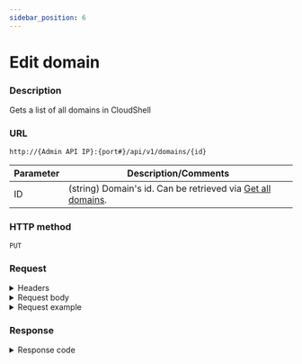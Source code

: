 ```yaml
---
sidebar_position: 6
---
```


# Edit domain

### Description

Gets a list of all domains in CloudShell

### URL

`http://{Admin API IP}:{port#}/api/v1/domains/{id}`

| Parameter | Description/Comments |
| --- | --- |
| ID | (string) Domain's id. Can be retrieved via [Get all domains](./get-all-domains.md). |

### HTTP method

`PUT`

### Request


<details>

<summary>Headers</summary>

Example header format:

`Authorization: Basic <authorization token returned from the login method>`

`Content-Type: application/json`

</details>

<details>
<summary>Request body</summary>
| Parameter | Description/Comments |
| --- | --- |
| Name | (string) Domain name. |
| Description | (string) Domain description. |
| EndTime | (string) End time of domain's validity. When the end time is reached, the domain will be accessible but no longer in use. |
| Archived | (bool) **true** to archive the domain. |
| LicensePoolId | (string) Id of the license pool. Can be retrieved via [Get all license pools](./get-all-license-pools.md). |
| MinimumLeadTimeMinutes | (int) Determine how soon a sandbox can be ordered from the present time. For example, a minimum lead time of 60 would mean that the FROM field must be now + 60 minutes. |

</details>

<details>
<summary>Request example</summary>

```javascript
{
    "Name": "MyFirstDomain",
    "Description": "Updated domain",
    "EndTime": "05/20/2023 4:37:00 PM",  
    "Archived": true,
    "LicensePoolId": "7932E56D-057E-47FE-8E37-B00600A97C7F",
    "MinimumLeadTimeMinutes": 120

}
```

```javascript
{
  "Description": "domain's new description",
  "Name": "domain's new name"  
}
```
</details>

### Response

<details>
<summary>Response code</summary>

```javascript
200 Ok
```
</details>